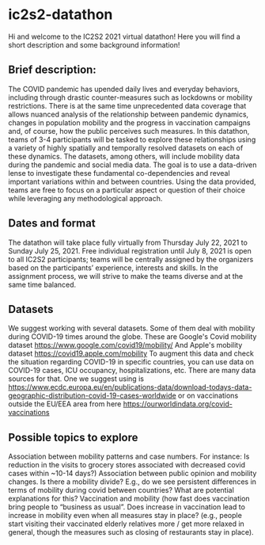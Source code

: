 # ic2s2-datathon

Hi and welcome to the IC2S2 2021 virtual datathon!
Here you will find a short description and some background information!

## Brief description:
The COVID pandemic has upended daily lives and everyday behaviors, including through drastic counter-measures such as lockdowns or mobility restrictions. There is at the same time unprecedented data coverage that allows nuanced analysis of the relationship between pandemic dynamics, changes in population mobility and the progress in vaccination campaigns and, of course, how the public perceives such measures. In this datathon, teams of 3-4 participants will be tasked to explore these relationships using a variety of highly spatially and temporally resolved datasets on each of these dynamics. The datasets, among others, will include mobility data during the pandemic and social media data. The goal is to use a data-driven lense to investigate these fundamental co-dependencies and reveal important variations within and between countries. Using the data provided, teams are free to focus on a particular aspect or question of their choice while leveraging any methodological approach. 

## Dates and format
The datathon will take place fully virtually from Thursday July 22, 2021 to Sunday July 25, 2021. Free individual registration until July 8, 2021 is open to all IC2S2 participants; teams will be centrally assigned by the organizers based on the participants’ experience, interests and skills. In the assignment process, we will strive to make the teams diverse and at the same time balanced.

## Datasets
We suggest working with several datasets.
Some of them deal with mobility during COVID-19 times around the globe.
These are Google's Covid mobility dataset https://www.google.com/covid19/mobility/
And Apple's mobility dataset https://covid19.apple.com/mobility
To augment this data and check the situation regarding COVID-19 in specific countries, you can use data on COVID-19 cases, ICU occupancy, hospitalizations, etc. There are many data sources for that. One we suggest using is https://www.ecdc.europa.eu/en/publications-data/download-todays-data-geographic-distribution-covid-19-cases-worldwide or on vaccinations outside the EU/EEA area from here https://ourworldindata.org/covid-vaccinations

## Possible topics to explore
Association between mobility patterns and case numbers. For instance: Is reduction in the visits to grocery stores associated with decreased covid cases within ~10-14 days?)
Association between public opinion and mobility changes.
Is there a mobility divide? E.g., do we see persistent differences in terms of mobility during covid between countries? What are potential explanations for this?
Vaccination and mobility (how fast does vaccination bring people to “business as usual”. Does increase in vaccination lead to increase in mobility even when all measures stay in place? (e.g., people start visiting their vaccinated elderly relatives more / get more relaxed in general, though the measures such as closing of restaurants stay in place).


